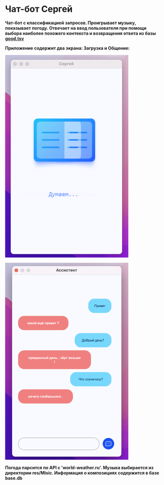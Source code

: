 # Чат-бот Сергей

**Чат-бот с классификацией запросов.
Проигрывает музыку, показывает погоду.
Отвечает на ввод пользователя при помощи выбора наиболее похожего контекста и возвращения ответа из базы [good.tsv](res/classifiers/good.tsv)**

**Приложение содержит два экрана: Загрузка и Общение:**

<p align="left">
 <img width="400px" src="readme_img/1.png" alt="qr"/>
</p>

<p align="left">
 <img width="400px" src="readme_img/2.png" alt="qr"/>
</p>

**Погода парсится по API c 'world-weather.ru'. Музыка выбирается из директории res/Misic. Информация о композициях содержится в базе base.db**
